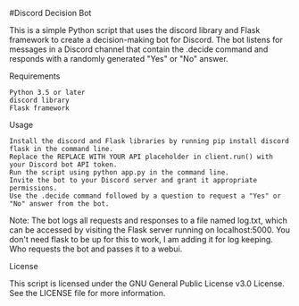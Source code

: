 #Discord Decision Bot

This is a simple Python script that uses the discord library and Flask framework to create a decision-making bot for Discord. The bot listens for messages in a Discord channel that contain the .decide command and responds with a randomly generated "Yes" or "No" answer.

Requirements

    Python 3.5 or later
    discord library
    Flask framework

Usage

    Install the discord and Flask libraries by running pip install discord flask in the command line.
    Replace the REPLACE WITH YOUR API placeholder in client.run() with your Discord bot API token.
    Run the script using python app.py in the command line.
    Invite the bot to your Discord server and grant it appropriate permissions.
    Use the .decide command followed by a question to request a "Yes" or "No" answer from the bot.

Note: The bot logs all requests and responses to a file named log.txt, which can be accessed by visiting the Flask server running on localhost:5000.
      You don't need flask to be up for this to work, I am adding it for log keeping. Who requests the bot and passes it to a webui.


License

This script is licensed under the GNU General Public License v3.0 License. See the LICENSE file for more information.
